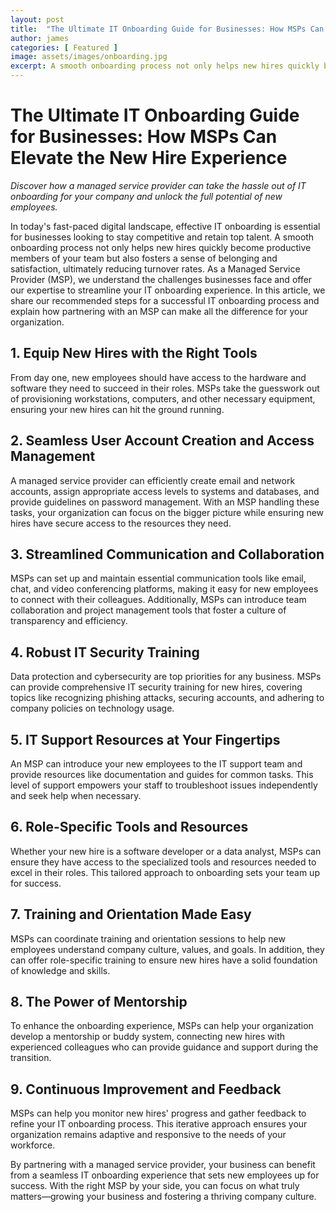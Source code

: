 ```yaml
---
layout: post
title:  "The Ultimate IT Onboarding Guide for Businesses: How MSPs Can Elevate the New Hire Experience"
author: james
categories: [ Featured ]
image: assets/images/onboarding.jpg
excerpt: A smooth onboarding process not only helps new hires quickly become productive members of your team but also fosters a sense of belonging and satisfaction, ultimately reducing turnover rates.
---
```

# The Ultimate IT Onboarding Guide for Businesses: How MSPs Can Elevate the New Hire Experience

_Discover how a managed service provider can take the hassle out of IT onboarding for your company and unlock the full potential of new employees._

In today's fast-paced digital landscape, effective IT onboarding is essential for businesses looking to stay competitive and retain top talent. A smooth onboarding process not only helps new hires quickly become productive members of your team but also fosters a sense of belonging and satisfaction, ultimately reducing turnover rates. As a Managed Service Provider (MSP), we understand the challenges businesses face and offer our expertise to streamline your IT onboarding experience. In this article, we share our recommended steps for a successful IT onboarding process and explain how partnering with an MSP can make all the difference for your organization.

## 1. Equip New Hires with the Right Tools

From day one, new employees should have access to the hardware and software they need to succeed in their roles. MSPs take the guesswork out of provisioning workstations, computers, and other necessary equipment, ensuring your new hires can hit the ground running.

## 2. Seamless User Account Creation and Access Management

A managed service provider can efficiently create email and network accounts, assign appropriate access levels to systems and databases, and provide guidelines on password management. With an MSP handling these tasks, your organization can focus on the bigger picture while ensuring new hires have secure access to the resources they need.

## 3. Streamlined Communication and Collaboration

MSPs can set up and maintain essential communication tools like email, chat, and video conferencing platforms, making it easy for new employees to connect with their colleagues. Additionally, MSPs can introduce team collaboration and project management tools that foster a culture of transparency and efficiency.

## 4. Robust IT Security Training

Data protection and cybersecurity are top priorities for any business. MSPs can provide comprehensive IT security training for new hires, covering topics like recognizing phishing attacks, securing accounts, and adhering to company policies on technology usage.

## 5. IT Support Resources at Your Fingertips

An MSP can introduce your new employees to the IT support team and provide resources like documentation and guides for common tasks. This level of support empowers your staff to troubleshoot issues independently and seek help when necessary.

## 6. Role-Specific Tools and Resources

Whether your new hire is a software developer or a data analyst, MSPs can ensure they have access to the specialized tools and resources needed to excel in their roles. This tailored approach to onboarding sets your team up for success.

## 7. Training and Orientation Made Easy

MSPs can coordinate training and orientation sessions to help new employees understand company culture, values, and goals. In addition, they can offer role-specific training to ensure new hires have a solid foundation of knowledge and skills.

## 8. The Power of Mentorship

To enhance the onboarding experience, MSPs can help your organization develop a mentorship or buddy system, connecting new hires with experienced colleagues who can provide guidance and support during the transition.

## 9. Continuous Improvement and Feedback

MSPs can help you monitor new hires' progress and gather feedback to refine your IT onboarding process. This iterative approach ensures your organization remains adaptive and responsive to the needs of your workforce.

By partnering with a managed service provider, your business can benefit from a seamless IT onboarding experience that sets new employees up for success. With the right MSP by your side, you can focus on what truly matters—growing your business and fostering a thriving company culture.
